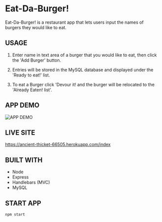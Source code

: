 # Eat-Da-Burger!

Eat-Da-Burger! is a restaurant app that lets users input the names of burgers they would like to eat. 

## USAGE
1. Enter name in text area of a burger that you would like to eat, then click the 'Add Burger' button.

2. Entries will be stored in the MySQL database and displayed under the 'Ready to eat!' list.

3. To eat a Burger click 'Devour it! and the burger will be relocated to the 'Already Eaten! list'.

## APP DEMO

![APP DEMO](/assets/burger.gif)

## LIVE SITE

 https://ancient-thicket-66505.herokuapp.com/index

## BUILT WITH

* Node
* Express
* Handlebars (MVC)
* MySQL

## START APP

    npm start
